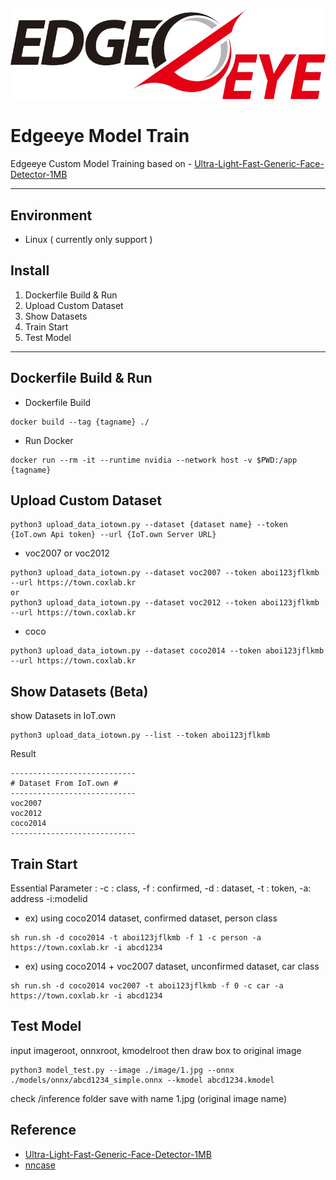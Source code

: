 <img src="logo/edgeeye.jpg" title="EdgeEye" alt="EdgeEye"></img><br/>
# Edgeeye Model Train 

Edgeeye Custom Model Training based on - [Ultra-Light-Fast-Generic-Face-Detector-1MB](https://github.com/Linzaer/Ultra-Light-Fast-Generic-Face-Detector-1MB]=)

---
## Environment
- Linux ( currently only support )
## Install
1. Dockerfile Build & Run
2. Upload Custom Dataset
3. Show Datasets
4. Train Start
5. Test Model
---
## Dockerfile Build & Run
- Dockerfile Build
```
docker build --tag {tagname} ./
```
- Run Docker
```
docker run --rm -it --runtime nvidia --network host -v $PWD:/app {tagname}
```
## Upload Custom Dataset

```
python3 upload_data_iotown.py --dataset {dataset name} --token {IoT.own Api token} --url {IoT.own Server URL}
```
- voc2007 or voc2012
```
python3 upload_data_iotown.py --dataset voc2007 --token aboi123jflkmb --url https://town.coxlab.kr
or
python3 upload_data_iotown.py --dataset voc2012 --token aboi123jflkmb --url https://town.coxlab.kr
```
- coco
```
python3 upload_data_iotown.py --dataset coco2014 --token aboi123jflkmb --url https://town.coxlab.kr

```
## Show Datasets (Beta)
show Datasets in IoT.own
```
python3 upload_data_iotown.py --list --token aboi123jflkmb
```
Result
```
----------------------------
# Dataset From IoT.own #
----------------------------
voc2007
voc2012
coco2014
----------------------------
```
## Train Start
Essential Parameter : -c : class, -f : confirmed, -d : dataset, -t : token, -a: address -i:modelid
- ex) using coco2014 dataset, confirmed dataset, person class
```
sh run.sh -d coco2014 -t aboi123jflkmb -f 1 -c person -a https://town.coxlab.kr -i abcd1234
```
- ex) using coco2014 + voc2007 dataset, unconfirmed dataset, car class
```
sh run.sh -d coco2014 voc2007 -t aboi123jflkmb -f 0 -c car -a https://town.coxlab.kr -i abcd1234
```

## Test Model
input imageroot, onnxroot, kmodelroot then draw box to original image
```
python3 model_test.py --image ./image/1.jpg --onnx ./models/onnx/abcd1234_simple.onnx --kmodel abcd1234.kmodel
```
check /inference folder save with name 1.jpg (original image name)



## Reference
- [Ultra-Light-Fast-Generic-Face-Detector-1MB](https://github.com/Linzaer/Ultra-Light-Fast-Generic-Face-Detector-1MB)
- [nncase](https://github.com/kendryte/nncase)
